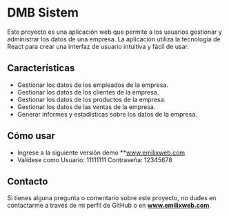 # DMB Sistem

Este proyecto es una aplicación web que permite a los usuarios gestionar y administrar los datos de una empresa. La aplicación utiliza la tecnología de React para crear una interfaz de usuario intuitiva y fácil de usar.

## Características

- Gestionar los datos de los empleados de la empresa.
- Gestionar los datos de los clientes de la empresa.
- Gestionar los datos de los productos de la empresa.
- Gestionar los datos de las ventas de la empresa.
- Generar informes y estadísticas sobre los datos de la empresa.

## Cómo usar

- Ingrese a la siguiente versión demo **www.emilixweb.com
- Valídese como Usuario: 11111111 Contraseña: 12345678

## Contacto

Si tienes alguna pregunta o comentario sobre este proyecto, no dudes en contactarme a través de mi perfil de GitHub o en **www.emilixweb.com**.

